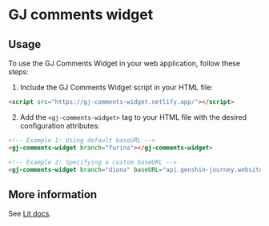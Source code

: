 # GJ comments widget

## Usage

To use the GJ Comments Widget in your web application, follow these steps:

1. Include the GJ Comments Widget script in your HTML file:

```html
<script src="https://gj-comments-widget.netlify.app/"></script>
```

2. Add the `<gj-comments-widget>` tag to your HTML file with the desired configuration attributes:

```html
<!-- Example 1: Using default baseURL -->
<gj-comments-widget branch="furina"></gj-comments-widget>

<!-- Example 2: Specifying a custom baseURL -->
<gj-comments-widget branch="diona" baseURL="api.genshin-journey.website/.netlify/functions/index"></gj-comments-widget>
```

## More information

See [Lit docs](https://lit.dev/docs/).
